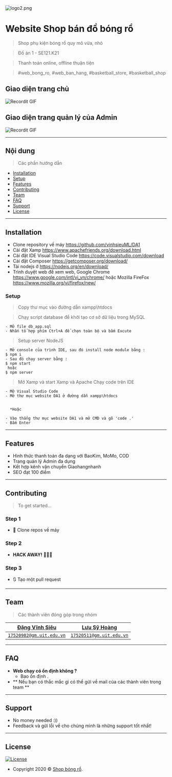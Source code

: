 <img src="https://www.upsieutoc.com/images/2020/06/26/logo2.png" alt="logo2.png" border="0" />


# Website Shop bán đồ bóng rổ

> Shop phụ kiện bóng rổ quy mô vừa, nhỏ

> Đồ án 1 - SE121.K21

> Thanh toán online, offline thuận tiện

> #web_bong_ro, #web_ban_hang, #basketball_store, #basketball_shop


## Giao diện trang chủ

![Recordit GIF](http://g.recordit.co/3Y0UD6xobR.gif)
## Giao diện trang quản lý của Admin
![Recordit GIF](http://g.recordit.co/q0QVmbJDJa.gif)

---

## Nội dung

> Các phần hướng dẫn

- [Installation](#installation)
- [Setup](#Setup)
- [Features](#features)
- [Contributing](#contributing)
- [Team](#team)
- [FAQ](#faq)
- [Support](#support)
- [License](#license)


---


## Installation

- Clone repository về máy https://github.com/vinhsieuML/DA1
- Cài đặt Xamp https://www.apachefriends.org/download.html
- Cài đặt IDE Visual Studio Code https://code.visualstudio.com/download
- Cài đặt Composer https://getcomposer.org/download/
- Tải nodejs ở https://nodejs.org/en/download/
- Trình duyệt web để xem web, Google Chrome https://www.google.com/intl/vi_vn/chrome/ hoặc Mozilla FireFox https://www.mozilla.org/vi/firefox/new/

### Setup
> Copy thư mục vào đường dẫn xampp\htdocs

> Chạy script database để khởi tạo cơ sở dữ liệu trong MySQL

```shell
- Mở file db_app.sql
- Nhấn tổ hợp phím Ctrl+A để chọn toàn bộ và bấm Excute
```

> Setup server NodeJS

```shell
- Mở console của trình IDE, sau đó install node module bằng : 
$ npm i
- Sau đó chạy server bằng : 
$ npm start 
 hoặc
$ npm server
```
> Mở Xamp và start Xamp và Apache
> Chạy code trên IDE

```shell
- Mở Visual Studio Code
- Mở thư mục website DA1 ở đường dẫn xampp\htdocs

 
  *Hoặc
  
- Vào thẳng thư mục website DA1 và mở CMD và gõ 'code .'
- Bấm Enter
```

---

## Features
- Hình thức thanh toán đa dạng với BaoKim, MoMo, COD 
- Trang quản lý Admin đa dụng
- Kết hợp kênh vận chuyển Giaohangnhanh
- SEO đạt 100 điểm

---

## Contributing

> To get started...

### Step 1

- 👯 Clone repos về máy

### Step 2

- **HACK AWAY!** 🔨🔨🔨

### Step 3

- 🔃 Tạo một pull request

---

## Team

> Các thành viên đóng góp trong nhóm

| <a href="https://gitlab.com/vinhsieu" target="_blank">**Đặng Vĩnh Siêu**</a> | <a href="https://gitlab.com/shgamestudio" target="_blank">**Lưu Sỹ Hoàng**</a> |
|:---:| :---:|
| <a href="https://www.google.com/gmail/" target="_blank">`17520982@gm.uit.edu.vn`</a> | <a href="https://www.google.com/gmail/" target="_blank">`17520511@gm.uit.edu.vn`</a> |

---

## FAQ

- **Web chạy có ổn định không ?**
    - Bao ổn định .
- ** Nếu bạn có thắc mắc gì có thể gửi về mail của các thành viên trong team **

---

## Support

- No money needed :))
- Feedback và gửi lỗi về cho chúng mình là những support tốt nhất!


---



## License

[![License](http://img.shields.io/:license-mit-blue.svg?style=flat-square)](http://badges.mit-license.org)
- Copyright 2020 © <a href="https://github.com/vinhsieuML/DA1" target="_blank">Shop bóng rổ</a>.
